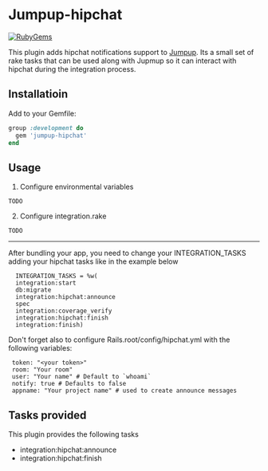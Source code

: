 # Jumpup-hipchat

[![RubyGems][gem_version_badge]][ruby_gems]

This plugin adds hipchat notifications support to [Jumpup](https://github.com/Helabs/jumpup).
Its a small set of rake tasks that can be used along with Jupmup so it can
interact with hipchat during the integration process.

## Installatioin

Add to your Gemfile:

```ruby
group :development do
  gem 'jumpup-hipchat'
end
```

## Usage

1. Configure environmental variables

```
TODO
```

2. Configure integration.rake

```
TODO
```

[gem_version_badge]: https://badge.fury.io/rb/jumpup-hipchat.png
[ruby_gems]: http://rubygems.org/gems/jumpup-hipchat

------------------------

After bundling your app, you need to change your INTEGRATION\_TASKS adding your hipchat tasks like in the example below

      INTEGRATION_TASKS = %w(
      integration:start
      db:migrate
      integration:hipchat:announce
      spec
      integration:coverage_verify
      integration:hipchat:finish
      integration:finish)

Don't forget also to configure Rails.root/config/hipchat.yml with the following variables:

     token: "<your token>"
     room: "Your room"
     user: "Your name" # Default to `whoami`
     notify: true # Defaults to false
     appname: "Your project name" # used to create announce messages

## Tasks provided

This plugin provides the following tasks

  * integration:hipchat:announce
  * integration:hipchat:finish
